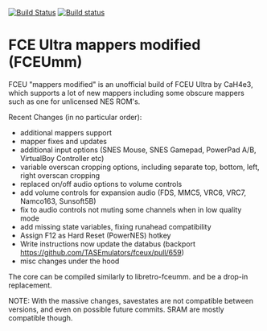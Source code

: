 [![Build Status](https://travis-ci.org/libretro/libretro-fceumm.svg?branch=master)](https://travis-ci.org/libretro/libretro-fceumm)
[![Build status](https://ci.appveyor.com/api/projects/status/etk1vcouybahdbkt/branch/master?svg=true)](https://ci.appveyor.com/project/bparker06/libretro-fceumm/branch/master)

# FCE Ultra mappers modified (FCEUmm)
FCEU "mappers modified" is an unofficial build of FCEU Ultra by CaH4e3, which supports a lot of new mappers including some obscure mappers such as one for unlicensed NES ROM's.

Recent Changes (in no particular order):
- additional mappers support
- mapper fixes and updates
- additional input options (SNES Mouse, SNES Gamepad, PowerPad A/B, VirtualBoy Controller etc)
- variable overscan cropping options, including separate top, bottom, left, right overscan cropping
- replaced on/off audio options to volume controls
- add volume controls for expansion audio (FDS, MMC5, VRC6, VRC7, Namco163, Sunsoft5B)
- fix to audio controls not muting some channels when in low quality mode
- add missing state variables, fixing runahead compatibility
- Assign F12 as Hard Reset (PowerNES) hotkey
- Write instructions now update the databus (backport https://github.com/TASEmulators/fceux/pull/659)
- misc changes under the hood

The core can be compiled similarly to libretro-fceumm. and be a drop-in replacement.

NOTE: With the massive changes, savestates are not compatible between versions, and even on possible future commits. SRAM are mostly compatible though.
